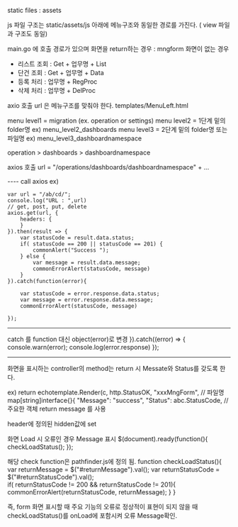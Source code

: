 static files : assets

js 파일 구조는 static/assets/js 아래에 메뉴구조와 동일한 경로를 가진다.
( view 파일과 구조도 동일)

main.go 에 호출 경로가 있으며
화면을 return하는 경우 : mngform
화면이 없는 경우

- 리스트 조회 : Get + 업무명 + List
- 단건 조회 : Get + 업무명 + Data
- 등록 처리 : 업무명 + RegProc
- 삭제 처리 : 업무명 + DelProc

axio 호출 url 은 메뉴구조를 맞춰야 한다.
templates/MenuLeft.html

menu level1 = migration (ex. operation or settings)
menu level2 = 1단계 밑의 folder명 ex) menu_level2_dashboards
menu level3 = 2단계 밑의 folder명 또는 파일명 ex) menu_level3_dashboardnamespace

operation > dashboards > dashboardnamespace

axios 호출 url = "/operations/dashboards/dashboardnamespace" + ...

---- call axios
ex)

    var url = "/ab/cd/";
    console.log("URL : ",url)
    // get, post, put, delete
    axios.get(url, {
        headers: {
        }
    }).then(result => {
        var statusCode = result.data.status;
        if( statusCode == 200 || statusCode == 201) {
            commonAlert("Success ");
        } else {
            var message = result.data.message;
            commonErrorAlert(statusCode, message)
        }
    }).catch(function(error){

        var statusCode = error.response.data.status;
        var message = error.response.data.message;
        commonErrorAlert(statusCode, message)

    });

---

catch 를 function 대신 object(error)로 변경
}).catch((error) => {
console.warn(error);
console.log(error.response)
});


---
화면을 표시하는 controller의 method는
return 시 Messate와 Status를 갖도록 한다.

ex)
return echotemplate.Render(c, http.StatusOK,
		"xxxMngForm", // 파일명
		map[string]interface{}{
			"Message": "success",
			"Status":  abc.StatusCode,	// 주요한 객체 return message 를 사용

header에 정의된 hidden값에 set 
<input type="hidden" id="returnMessage" value='{{ .Message }}'/>
<input type="hidden" id="returnStatusCode" value='{{ .Status }}'/>


화면 Load 시 오류인 경우 Message 표시
$(document).ready(function(){
    checkLoadStatus();
});

해당 check function은 pathfinder.js에 정의 됨.
function checkLoadStatus(){
    var returnMessage = $("#returnMessage").val();
    var returnStatusCode = $("#returnStatusCode").val();    
    if( returnStatusCode != 200 && returnStatusCode != 201){        
        commonErrorAlert(returnStatusCode, returnMessage);
    }
}

즉, form 화면 표시할 때 주요 기능의 오류로 정상적이 표현이 되지 않을 때 checkLoadStatus()를 onLoad에 포함시켜 오류 Message확인.